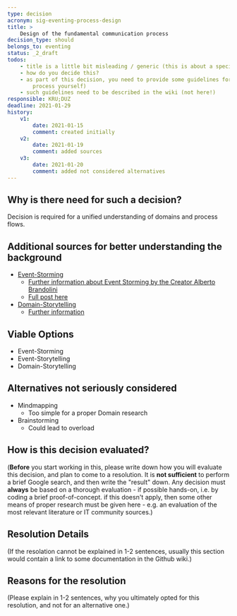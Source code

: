 ```yaml
---
type: decision
acronym: sig-eventing-process-design
title: >
    Design of the fundamental communication process
decision_type: should
belongs_to: eventing
status: _2_draft
todos: 
    - title is a little bit misleading / generic (this is about a specification method, really, right?)
    - how do you decide this?
    - as part of this decision, you need to provide some guidelines for the teams (or moderate the design/specification
        process yourself)   
    - such guidelines need to be described in the wiki (not here!)
responsible: KRU;DUZ
deadline: 2021-01-29
history:
    v1:
        date: 2021-01-15
        comment: created initially
    v2:
        date: 2021-01-19
        comment: added sources
    v3:
        date: 2021-01-20
        comment: added not considered alternatives
---
```


## Why is there need for such a decision?

Decision is required for a unified understanding of domains and process flows.

## Additional sources for better understanding the background

* [Event-Storming](https://www.knowis.com/de/blog/die-event-storming-methode-einsatz-im-projektalltag)
    * [Further information about Event Storming by the Creator Alberto Brandolini](https://www.knowis.com/de/blog/die-event-storming-methode-einsatz-im-projektalltag)
    * [Full post here](http://ziobrando.blogspot.com/2013/11/introducing-event-storming.html)
* [Domain-Storytelling](https://domainstorytelling.org/)
    * [Further information](https://www.informatik-aktuell.de/management-und-recht/projektmanagement/fachliche-anforderungen-in-der-softwareentwicklung-wie-domain-storytelling-entwickler-und-fachexperten-zusammenbringt.html)


## Viable Options

* Event-Storming
* Event-Storytelling
* Domain-Storytelling


## Alternatives not seriously considered

* Mindmapping
    * Too simple for a proper Domain research
* Brainstorming
    * Could lead to overload

## How is this decision evaluated?

(**Before** you start working in this, please write down how you will evaluate this decision, and plan to 
come to a resolution. 
It is  **not sufficient** to perform a brief Google search, and then write  the "result" down. Any decision must
**always** be based on a thorough evaluation - if possible hands-on, i.e. by coding a brief proof-of-concept.
if this doesn't apply, then some other means of proper research must be given here - e.g. an evaluation of 
the most relevant literature or IT community sources.) 

 
## Resolution Details

(If the resolation cannot be explained in 1-2 sentences, usually this section would contain a link to some
documentation in the Github wiki.)


## Reasons for the resolution

(Please explain in 1-2 sentences, why you ultimately opted for this resolution, and not for an alternative one.)

